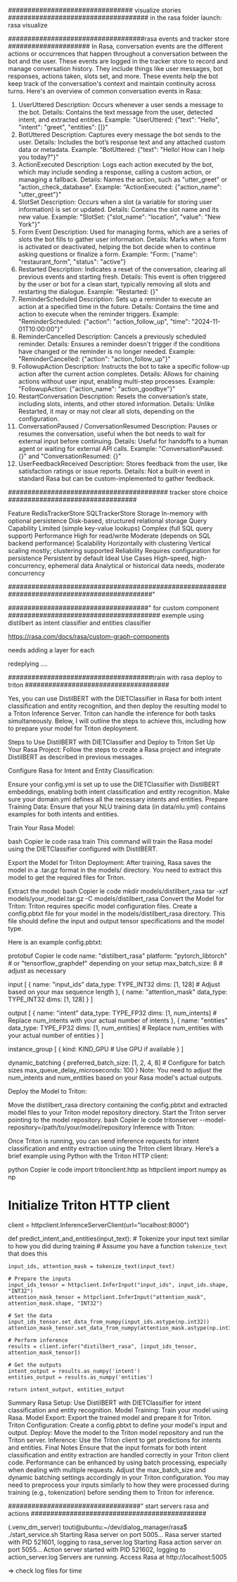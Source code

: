 ################################ visualize stories ####################################
in the rasa folder launch:
rasa visualize

###################################rasa events and tracker store #####################
In Rasa, conversation events are the different actions or occurrences that happen throughout a conversation between the bot and the user. These events are logged in the tracker store to record and manage conversation history. They include things like user messages, bot responses, actions taken, slots set, and more. These events help the bot keep track of the conversation's context and maintain continuity across turns. Here's an overview of common conversation events in Rasa:

1. UserUttered
Description: Occurs whenever a user sends a message to the bot.
Details: Contains the text message from the user, detected intent, and extracted entities.
Example: "UserUttered: {"text": "Hello", "intent": "greet", "entities": []}"
2. BotUttered
Description: Captures every message the bot sends to the user.
Details: Includes the bot’s response text and any attached custom data or metadata.
Example: "BotUttered: {"text": "Hello! How can I help you today?"}"
3. ActionExecuted
Description: Logs each action executed by the bot, which may include sending a response, calling a custom action, or managing a fallback.
Details: Names the action, such as "utter_greet" or "action_check_database".
Example: "ActionExecuted: {"action_name": "utter_greet"}"
4. SlotSet
Description: Occurs when a slot (a variable for storing user information) is set or updated.
Details: Contains the slot name and its new value.
Example: "SlotSet: {"slot_name": "location", "value": "New York"}"
5. Form Event
Description: Used for managing forms, which are a series of slots the bot fills to gather user information.
Details: Marks when a form is activated or deactivated, helping the bot decide when to continue asking questions or finalize a form.
Example: "Form: {"name": "restaurant_form", "status": "active"}
6. Restarted
Description: Indicates a reset of the conversation, clearing all previous events and starting fresh.
Details: This event is often triggered by the user or bot for a clean start, typically removing all slots and restarting the dialogue.
Example: "Restarted: {}"
7. ReminderScheduled
Description: Sets up a reminder to execute an action at a specified time in the future.
Details: Contains the time and action to execute when the reminder triggers.
Example: "ReminderScheduled: {"action": "action_follow_up", "time": "2024-11-01T10:00:00"}"
8. ReminderCancelled
Description: Cancels a previously scheduled reminder.
Details: Ensures a reminder doesn't trigger if the conditions have changed or the reminder is no longer needed.
Example: "ReminderCancelled: {"action": "action_follow_up"}"
9. FollowupAction
Description: Instructs the bot to take a specific follow-up action after the current action completes.
Details: Allows for chaining actions without user input, enabling multi-step processes.
Example: "FollowupAction: {"action_name": "action_goodbye"}"
10. RestartConversation
Description: Resets the conversation’s state, including slots, intents, and other stored information.
Details: Unlike Restarted, it may or may not clear all slots, depending on the configuration.
11. ConversationPaused / ConversationResumed
Description: Pauses or resumes the conversation, useful when the bot needs to wait for external input before continuing.
Details: Useful for handoffs to a human agent or waiting for external API calls.
Example: "ConversationPaused: {}" and "ConversationResumed: {}"
12. UserFeedbackReceived
Description: Stores feedback from the user, like satisfaction ratings or issue reports.
Details: Not a built-in event in standard Rasa but can be custom-implemented to gather feedback.


######################################### tracker store choice #################################

Feature	                            RedisTrackerStore	                                            SQLTrackerStore
Storage	In-memory                   with optional persistence	                                    Disk-based, structured relational storage
Query Capability	                Limited (simple key-value lookups)	                            Complex (full SQL query support)
Performance	                        High for read/write	                                            Moderate (depends on SQL backend performance)
Scalability	                        Horizontally with clustering	                                Vertical scaling mostly; clustering supported
Reliability	                        Requires configuration for persistence	                        Persistent by default
Ideal Use Cases	                    High-speed, high-concurrency, ephemeral data	                Analytical or historical data needs, moderate concurrency


#############################################################################################"



####################################" for custom component #######################################
exemple using distilbert as intent classifier and entities classifier 

https://rasa.com/docs/rasa/custom-graph-components

needs adding a layer for each 

redeplying ....


#####################################train with rasa deploy to triton #####################################

Yes, you can use DistilBERT with the DIETClassifier in Rasa for both intent classification and entity recognition, and then deploy the resulting model to a Triton Inference Server. Triton can handle the inference for both tasks simultaneously. Below, I will outline the steps to achieve this, including how to prepare your model for Triton deployment.

Steps to Use DistilBERT with DIETClassifier and Deploy to Triton
Set Up Your Rasa Project: Follow the steps to create a Rasa project and integrate DistilBERT as described in previous messages.

Configure Rasa for Intent and Entity Classification:

Ensure your config.yml is set up to use the DIETClassifier with DistilBERT embeddings, enabling both intent classification and entity recognition.
Make sure your domain.yml defines all the necessary intents and entities.
Prepare Training Data: Ensure that your NLU training data (in data/nlu.yml) contains examples for both intents and entities.

Train Your Rasa Model:

bash
Copier le code
rasa train
This command will train the Rasa model using the DIETClassifier configured with DistilBERT.

Export the Model for Triton Deployment: After training, Rasa saves the model in a .tar.gz format in the models/ directory. You need to extract this model to get the required files for Triton.

Extract the model:
bash
Copier le code
mkdir models/distilbert_rasa
tar -xzf models/your_model.tar.gz -C models/distilbert_rasa
Convert the Model for Triton: Triton requires specific model configuration files. Create a config.pbtxt file for your model in the models/distilbert_rasa directory. This file should define the input and output tensor specifications and the model type.

Here is an example config.pbtxt:

protobuf
Copier le code
name: "distilbert_rasa"
platform: "pytorch_libtorch"  # or "tensorflow_graphdef" depending on your setup
max_batch_size: 8  # adjust as necessary

input [
  {
    name: "input_ids"
    data_type: TYPE_INT32
    dims: [1, 128]  # Adjust based on your max sequence length
  },
  {
    name: "attention_mask"
    data_type: TYPE_INT32
    dims: [1, 128]
  }
]

output [
  {
    name: "intent"
    data_type: TYPE_FP32
    dims: [1, num_intents]  # Replace num_intents with your actual number of intents
  },
  {
    name: "entities"
    data_type: TYPE_FP32
    dims: [1, num_entities]  # Replace num_entities with your actual number of entities
  }
]

instance_group [
  {
    kind: KIND_GPU  # Use GPU if available
  }
]

dynamic_batching {
  preferred_batch_size: [1, 2, 4, 8]  # Configure for batch sizes
  max_queue_delay_microseconds: 100
}
Note: You need to adjust the num_intents and num_entities based on your Rasa model's actual outputs.

Deploy the Model to Triton:

Move the distilbert_rasa directory containing the config.pbtxt and extracted model files to your Triton model repository directory.
Start the Triton server pointing to the model repository.
bash
Copier le code
tritonserver --model-repository=/path/to/your/model/repository
Inference with Triton:

Once Triton is running, you can send inference requests for intent classification and entity extraction using the Triton client library.
Here’s a brief example using Python with the Triton HTTP client:

python
Copier le code
import tritonclient.http as httpclient
import numpy as np

# Initialize Triton HTTP client
client = httpclient.InferenceServerClient(url="localhost:8000")

def predict_intent_and_entities(input_text):
    # Tokenize your input text similar to how you did during training
    # Assume you have a function `tokenize_text` that does this

    input_ids, attention_mask = tokenize_text(input_text)

    # Prepare the inputs
    input_ids_tensor = httpclient.InferInput("input_ids", input_ids.shape, "INT32")
    attention_mask_tensor = httpclient.InferInput("attention_mask", attention_mask.shape, "INT32")

    # Set the data
    input_ids_tensor.set_data_from_numpy(input_ids.astype(np.int32))
    attention_mask_tensor.set_data_from_numpy(attention_mask.astype(np.int32))

    # Perform inference
    results = client.infer("distilbert_rasa", [input_ids_tensor, attention_mask_tensor])

    # Get the outputs
    intent_output = results.as_numpy('intent')
    entities_output = results.as_numpy('entities')

    return intent_output, entities_output
Summary
Rasa Setup: Use DistilBERT with DIETClassifier for intent classification and entity recognition.
Model Training: Train your model using Rasa.
Model Export: Export the trained model and prepare it for Triton.
Triton Configuration: Create a config.pbtxt to define your model's input and output.
Deploy: Move the model to the Triton model repository and run the Triton server.
Inference: Use the Triton client to get predictions for intents and entities.
Final Notes
Ensure that the input formats for both intent classification and entity extraction are handled correctly in your Triton client code.
Performance can be enhanced by using batch processing, especially when dealing with multiple requests. Adjust the max_batch_size and dynamic batching settings accordingly in your Triton configuration.
You may need to preprocess your inputs similarly to how they were processed during training (e.g., tokenization) before sending them to Triton for inference.


##################################" start servers rasa and actions #############################################


(.venv_dm_server) touti@ubuntu:~/dev/dialog_manager/rasa$ ./start_service.sh 
Starting Rasa server on port 5005...
Rasa server started with PID 521601, logging to rasa_server.log
Starting Rasa action server on port 5055...
Action server started with PID 521602, logging to action_server.log
Servers are running. Access Rasa at http://localhost:5005



=> check log files for time